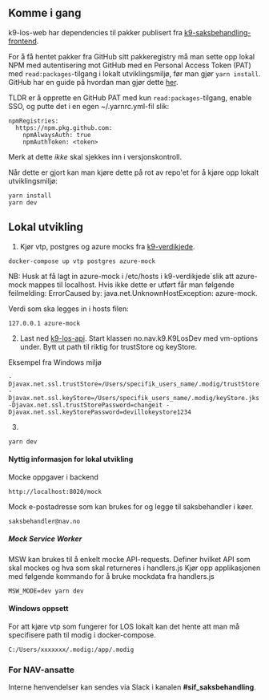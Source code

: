 ## Komme i gang

k9-los-web har dependencies til pakker publisert fra [k9-saksbehandling-frontend](https://github.com/navikt/k9-saksbehandling-frontend).

For å få hentet pakker fra GitHub sitt pakkeregistry må man sette opp lokal NPM med autentisering mot GitHub med en Personal Access Token (PAT) med `read:packages`-tilgang i lokalt utviklingsmiljø, før man gjør `yarn install`. GitHub har en guide på hvordan man gjør dette [her](https://docs.github.com/en/packages/working-with-a-github-packages-registry/working-with-the-npm-registry#authenticating-to-github-packages).

TLDR er å opprette en GitHub PAT med kun `read:packages`-tilgang, enable SSO, og putte det i en egen ~/.yarnrc.yml-fil slik:

```
npmRegistries:
  https://npm.pkg.github.com:
    npmAlwaysAuth: true
    npmAuthToken: <token>
```

Merk at dette _ikke_ skal sjekkes inn i versjonskontroll.

Når dette er gjort kan man kjøre dette på rot av repo'et for å kjøre opp lokalt utviklingsmiljø:

```
yarn install
yarn dev
```

## Lokal utvikling

1. Kjør vtp, postgres og azure mocks fra [k9-verdikjede](https://github.com/navikt/k9-verdikjede/tree/master/saksbehandling).

```
docker-compose up vtp postgres azure-mock
```

NB: Husk at få lagt in azure-mock i /etc/hosts i k9-verdikjede`slik att azure-mock mappes til localhost. Hvis ikke dette er utført får man følgende feilmelding: ErrorCaused by: java.net.UnknownHostException: azure-mock.

Verdi som ska legges in i hosts filen:

```
127.0.0.1 azure-mock
```

2. Last ned [k9-los-api](https://github.com/navikt/k9-los-api). Start klassen no.nav.k9.K9LosDev med vm-options under. Bytt ut path til riktig for trustStore og keyStore.

Eksempel fra Windows miljø

```
-Djavax.net.ssl.trustStore=/Users/specifik_users_name/.modig/trustStore.jks -Djavax.net.ssl.keyStore=/Users/specifik_users_name/.modig/keyStore.jks -Djavax.net.ssl.trustStorePassword=changeit -Djavax.net.ssl.keyStorePassword=devillokeystore1234
```

3.

```
yarn dev
```

#### Nyttig informasjon for lokal utvikling

Mocke oppgaver i backend

```
http://localhost:8020/mock
```

Mock e-postadresse som kan brukes for og legge til saksbehandler i køer.

```
saksbehandler@nav.no
```

##### Mock Service Worker

MSW kan brukes til å enkelt mocke API-requests.
Definer hvilket API som skal mockes og hva som skal returneres i handlers.js
Kjør opp applikasjonen med følgende kommando for å bruke mockdata fra handlers.js

```
MSW_MODE=dev yarn dev
```

#### Windows oppsett

For att kjøre vtp som fungerer for LOS lokalt kan det hente att man må specifisere path til modig i docker-compose.

```
C:/Users/xxxxxxx/.modig:/app/.modig
```

### For NAV-ansatte

Interne henvendelser kan sendes via Slack i kanalen **#sif_saksbehandling**.
